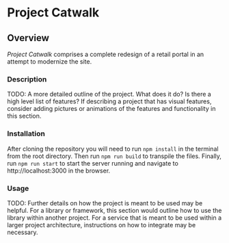 # Project Catwalk

## Overview
*Project Catwalk* comprises a complete redesign of a retail portal in an attempt to modernize the site.

### Description
TODO: A more detailed outline of the project. What does it do? Is there a high level list of features? If describing a project that has visual features, consider adding pictures or animations of the features and functionality in this section.

### Installation
After cloning the repository you will need to run `npm install` in the terminal from the root directory. Then run `npm run build` to transpile the files. Finally, run `npm run start` to start the server running and navigate to http://localhost:3000 in the browser.

### Usage
TODO: Further details on how the project is meant to be used may be helpful. For a library or framework, this section would outline how to use the library within another project. For a service that is meant to be used within a larger project architecture, instructions on how to integrate may be necessary.
